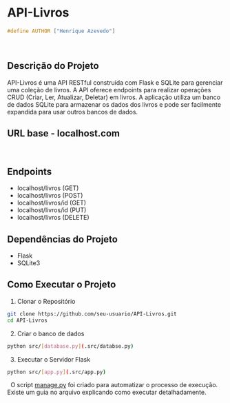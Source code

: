 # API-Livros

```cpp
#define AUTHOR ["Henrique Azevedo"]
```
&nbsp;

## Descrição do Projeto
API-Livros é uma API RESTful construída com Flask e SQLite para gerenciar uma coleção de livros. A API oferece endpoints para realizar operações CRUD (Criar, Ler, Atualizar, Deletar) em livros. A aplicação utiliza um banco de dados SQLite para armazenar os dados dos livros e pode ser facilmente expandida para usar outros bancos de dados.
&nbsp;

## URL base - localhost.com
&nbsp;

## Endpoints
- localhost/livros (GET)
- localhost/livros (POST)
- localhost/livros/id (GET)
- localhost/livros/id (PUT)
- localhost/livros (DELETE)
&nbsp;

## Dependências do Projeto
- Flask
- SQLite3
&nbsp;

## Como Executar o Projeto
1. Clonar o Repositório
```bash
git clone https://github.com/seu-usuario/API-Livros.git
cd API-Livros
```

2. Criar o banco de dados
```bash
python src/[database.py](.src/databse.py)
```

3. Executar o Servidor Flask
```bash
python src/[app.py](.src/app.py)
```
&nbsp;
O script [manage.py](manage.py) foi criado para automatizar o processo de execução. Existe um guia no arquivo explicando como executar detalhadamente.
